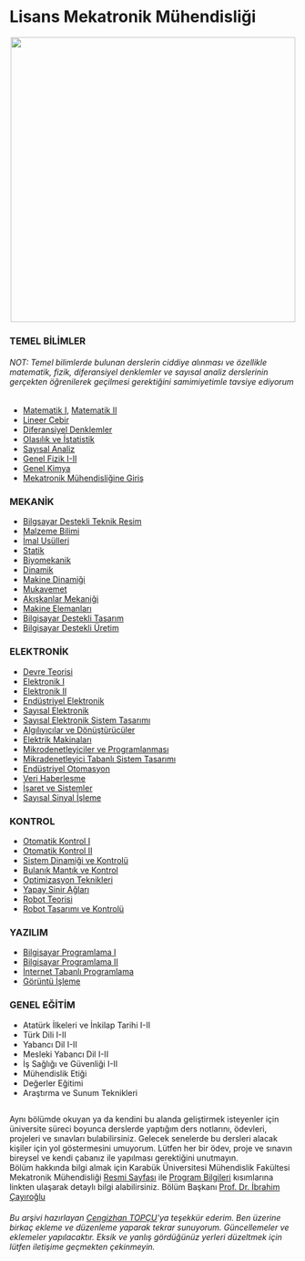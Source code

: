 # Lisans Mekatronik Mühendisliği

<p align="center">
  <img src="https://user-images.githubusercontent.com/64609951/196032304-f05d4fd2-64cf-4d79-88f0-598920cfa12b.png" width="500"> 
</p>


### TEMEL BİLİMLER
###### NOT: Temel bilimlerde bulunan derslerin ciddiye alınması ve özellikle matematik, fizik, diferansiyel denklemler ve sayısal analiz derslerinin gerçekten öğrenilerek geçilmesi gerektiğini samimiyetimle tavsiye ediyorum
- [Matematik I](http://www.bumatematikozelders.com/altsayfa/calculus_1_matematik_ders_videolari.html), [Matematik II](http://www.bumatematikozelders.com/altsayfa/calculus_2_matematik_ders_videolari.html)
- [Lineer Cebir](http://www.bumatematikozelders.com/altsayfa/lineer_cebir_matematik_ders_videolari.html)
- [Diferansiyel Denklemler](http://www.bumatematikozelders.com/altsayfa/diferansiyel_denklemler_matematik_ders_videolari.html)
- [Olasılık ve İstatistik](http://www.bumatematikozelders.com/altsayfa/olasilik_ve_istatistik_matematik_ders_videolari.html)
- [Sayısal Analiz](http://www.bumatematikozelders.com/altsayfa/numerik_analiz_ders_videolari.html)
- [Genel Fizik I-II](https://web.harran.edu.tr/assets/uploads/sites/61/files/fizik1dersnotlari-09052017.pdf)
- [Genel Kimya](https://avys.omu.edu.tr/storage/app/public/deniz.ekinci/124228/Genel%20Kimya.pdf)
- [Mekatronik Mühendisliğine Giriş](https://www.researchgate.net/publication/327932097_Mekatronik_Muhendisligine_Giris)

### MEKANİK
- [Bilgsayar Destekli Teknik Resim](https://github.com/selimttasdemir/lisans_mekatronik_muhendisligi/tree/master/Mekanik/Bilgisayar%20Destekli%20Teknik%20Resim)
- [Malzeme Bilimi](https://github.com/selimttasdemir/lisans_mekatronik_muhendisligi/tree/master/Mekanik/Malzeme%20Bilimi)
- [İmal Usülleri](https://github.com/selimttasdemir/lisans_mekatronik_muhendisligi/tree/master/Mekanik/%C4%B0mal%20Us%C3%BClleri)
- [Statik](https://github.com/selimttasdemir/lisans_mekatronik_muhendisligi/tree/master/Mekanik/Statik)
- [Biyomekanik](https://github.com/selimttasdemir/lisans_mekatronik_muhendisligi/tree/master/Mekanik/Biyomekanik)
- [Dinamik](https://github.com/selimttasdemir/lisans_mekatronik_muhendisligi/tree/master/Mekanik/Dinamik)
- [Makine Dinamiği](https://github.com/selimttasdemir/lisans_mekatronik_muhendisligi/tree/master/Mekanik/Makine%20Dinami%C4%9Fi)
- [Mukavemet](https://github.com/selimttasdemir/lisans_mekatronik_muhendisligi/tree/master/Mekanik/Mukavemet)
- [Akışkanlar Mekaniği](https://github.com/selimttasdemir/lisans_mekatronik_muhendisligi/tree/master/Mekanik/Ak%C4%B1%C5%9Fkanlar%20Mekani%C4%9Fi)
- [Makine Elemanları](https://github.com/selimttasdemir/lisans_mekatronik_muhendisligi/tree/master/Mekanik/Makine%20Elemanlar%C4%B1)
- [Bilgisayar Destekli Tasarım](https://github.com/selimttasdemir/lisans_mekatronik_muhendisligi/tree/master/Mekanik/Bilgisayar%20Destekli%20Tasar%C4%B1m/%C3%96devler-2019)
- [Bilgisayar Destekli Üretim](https://github.com/selimttasdemir/lisans_mekatronik_muhendisligi/tree/master/Mekanik/Bilgisayar%20Destekli%20%C3%9Cretim)

### ELEKTRONİK
- [Devre Teorisi](https://github.com/selimttasdemir/lisans_mekatronik_muhendisligi/tree/master/Elektronik/Devre%20Teorisi)
- [Elektronik I](https://github.com/selimttasdemir/lisans_mekatronik_muhendisligi/tree/master/Elektronik/Elektronik%20I)
- [Elektronik II](https://github.com/selimttasdemir/lisans_mekatronik_muhendisligi/tree/master/Elektronik/Elektronik%20II)
- [Endüstriyel Elektronik](https://github.com/selimttasdemir/lisans_mekatronik_muhendisligi/tree/master/Elektronik/End%C3%BCstriyel%20Elektronik)
- [Sayısal Elektronik](https://github.com/selimttasdemir/lisans_mekatronik_muhendisligi/tree/master/Elektronik/Say%C4%B1sal%20Elektronik)
- [Sayısal Elektronik Sistem Tasarımı](https://github.com/selimttasdemir/lisans_mekatronik_muhendisligi/tree/master/Elektronik/Say%C4%B1sal%20Elektronik%20Sistem%20Tasar%C4%B1m%C4%B1)
- [Algılıyıcılar ve Dönüştürücüler](https://github.com/selimttasdemir/lisans_mekatronik_muhendisligi/tree/master/Elektronik/Alg%C4%B1lay%C4%B1c%C4%B1lar%20ve%20D%C3%B6n%C3%BC%C5%9Ft%C3%BCr%C3%BCc%C3%BCler/S%C4%B1navlar)
- [Elektrik Makinaları](https://github.com/selimttasdemir/lisans_mekatronik_muhendisligi/tree/master/Elektronik/Elektrik%20Makinalar%C4%B1)
- [Mikrodenetleyiciler ve Programlanması](https://github.com/selimttasdemir/lisans_mekatronik_muhendisligi/tree/master/Elektronik/Mikrodenetleyiciler%20ve%20Programlanmas%C4%B1)
- [Mikradenetleyici Tabanlı Sistem Tasarımı](https://github.com/selimttasdemir/lisans_mekatronik_muhendisligi/tree/master/Elektronik/Mikrodenetleyici%20Tabanl%C4%B1%20Sistem%20Tasar%C4%B1m%C4%B1)
- [Endüstriyel Otomasyon](https://github.com/selimttasdemir/lisans_mekatronik_muhendisligi/tree/master/Elektronik/End%C3%BCstriyel%20Otomasyon)
- [Veri Haberleşme](https://github.com/selimttasdemir/lisans_mekatronik_muhendisligi/tree/master/Elektronik/Veri%20Haberle%C5%9Fme)
- [İşaret ve Sistemler](https://github.com/selimttasdemir/lisans_mekatronik_muhendisligi/tree/master/Elektronik/%C4%B0%C5%9Faret%20ve%20Sistemler)
- [Sayısal Sinyal İşleme](https://github.com/selimttasdemir/lisans_mekatronik_muhendisligi/tree/master/Elektronik/Say%C4%B1sal%20Sinyal%20%C4%B0%C5%9Fleme/Ders%20Notlar%C4%B1-2021)

### KONTROL
- [Otomatik Kontrol I](https://github.com/selimttasdemir/lisans_mekatronik_muhendisligi/tree/master/Kontrol/Otomatik%20Kontrol%20I)
- [Otomatik Kontrol II](https://github.com/selimttasdemir/lisans_mekatronik_muhendisligi/tree/master/Kontrol/Otomatik%20Kontrol%20II)
- [Sistem Dinamiği ve Kontrolü](https://github.com/selimttasdemir/lisans_mekatronik_muhendisligi/tree/master/Kontrol/Sistem%20Dinami%C4%9Fi%20ve%20Kontrol%C3%BC)
- [Bulanık Mantık ve Kontrol](https://github.com/selimttasdemir/lisans_mekatronik_muhendisligi/tree/master/Kontrol/Bulan%C4%B1k%20Mant%C4%B1k%20ve%20Kontrol)
- [Optimizasyon Teknikleri](https://github.com/selimttasdemir/lisans_mekatronik_muhendisligi/tree/master/Kontrol/Optimizasyon%20Teknikleri)
- [Yapay Sinir Ağları](https://github.com/selimttasdemir/lisans_mekatronik_muhendisligi/tree/master/Kontrol/Yapay%20Sinir%20A%C4%9Flar%C4%B1)
- [Robot Teorisi](https://github.com/selimttasdemir/lisans_mekatronik_muhendisligi/tree/master/Kontrol/Robot%20Teorisi)
- [Robot Tasarımı ve Kontrolü](https://github.com/selimttasdemir/lisans_mekatronik_muhendisligi/tree/master/Kontrol/Robot%20Tasar%C4%B1m%C4%B1%20ve%20Kontrol%C3%BC)

### YAZILIM
- [Bilgisayar Programlama I](https://github.com/selimttasdemir/lisans_mekatronik_muhendisligi/tree/master/Yazılım/Bilgisayar%20Programlama%20I)
- [Bilgisayar Programlama II](https://github.com/selimttasdemir/lisans_mekatronik_muhendisligi/tree/master/Yazılım/Bilgisayar%20Programlama%20II/Ders%20Notlar%C4%B1-2019)
- [İnternet Tabanlı Programlama](https://github.com/selimttasdemir/lisans_mekatronik_muhendisligi/tree/master/Yazılım/%C4%B0nternet%20Tabanl%C4%B1%20Programlama)
- [Görüntü İşleme](https://github.com/selimttasdemir/lisans_mekatronik_muhendisligi/tree/master/Yazılım/G%C3%B6r%C3%BCnt%C3%BC%20%C4%B0%C5%9Fleme)

### GENEL EĞİTİM
- Atatürk İlkeleri ve İnkilap Tarihi I-II
- Türk Dili I-II
- Yabancı Dil I-II
- Mesleki Yabancı Dil I-II
- İş Sağlığı ve Güvenliği I-II
- Mühendislik Etiği
- Değerler Eğitimi
- Araştırma ve Sunum Teknikleri

##
Aynı bölümde okuyan ya da kendini bu alanda geliştirmek isteyenler için üniversite süreci boyunca derslerde yaptığım ders notlarını, ödevleri, projeleri ve sınavları bulabilirsiniz. Gelecek senelerde bu dersleri alacak kişiler için yol göstermesini umuyorum. Lütfen her bir ödev, proje ve sınavın bireysel ve kendi çabanız ile yapılması gerektiğini unutmayın. 
<br>
Bölüm hakkında bilgi almak için Karabük Üniversitesi Mühendislik Fakültesi Mekatronik Mühendisliği [Resmi Sayfası](https://muh.karabuk.edu.tr/mekatronik) ile [Program Bilgileri](https://obs.karabuk.edu.tr/oibs/bologna/index.aspx?lang=tr&curOp=showPac&curUnit=0200&curSunit=305) kısımlarına linkten ulaşarak detaylı bilgi alabilirsiniz. Bölüm Başkanı [Prof. Dr. İbrahim Çayıroğlu](http://www.ibrahimcayiroglu.com)

###### Bu arşivi hazırlayan [Cengizhan TOPÇU](https://github.com/cengizhantopcu53)'ya teşekkür ederim. Ben üzerine birkaç ekleme ve düzenleme yaparak tekrar sunuyorum. Güncellemeler ve eklemeler yapılacaktır. Eksik ve yanlış gördüğünüz yerleri düzeltmek için lütfen iletişime geçmekten çekinmeyin.

